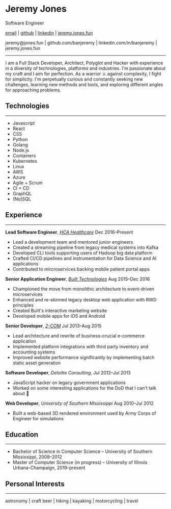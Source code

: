 # Jeremy Jones

Software Engineer

<p class="screen">
<a href="mailto:jeremy@jones.fun">email</a> | <a href="https://github.com/banjeremy">github</a> | <a href="https://linkedin.com/in/banjeremy">linkedin</a> | <a href="https://jeremy.jones.fun">jeremy.jones.fun</a>
</p>

<p class="print">
  jeremy@jones.fun | github.com/banjeremy | linkedin.com/in/banjeremy | jeremy.jones.fun
</p>

---

I am a Full Stack Developer, Architect, Polyglot and Hacker with experience in a diversity of technologies, platforms and industries. I'm passionate about my craft and I aim for perfection. As a warrior <span class="screen">⚔</span> against complexity, I fight for simplicity. I'm perpetually curious and constantly seeking new challenges, learning new methods and tools, and exploring different angles for approaching problems.

## Technologies

---

- Javascript
- React
- CSS
- Python
- Golang
- Node.js
- Containers
- Kubernetes
- Linux
- AWS
- Azure
- Agile + Scrum
- CI + CD
- GraphQL
- (No)SQL

## Experience

---

**Lead Software Engineer**, [_HCA Healthcare_](http://hcahealthcare.com/) Dec 2016–Present

- Lead a development team and mentored junior engineers
- Created a streaming pipeline from legacy medical systems into Kafka
- Developed CLI tools supporting users of Hadoop big data platform
- Crafted CI/CD pipelines and instrumentation for Data Science and AI applications
- Contributed to mircroservices backing mobile patient portal apps

**Senior Application Engineer**, [_Built Technologies_](https://getbuilt.com/) Aug 2015–Dec 2016

- Championed the move from monolithic architecture to event-driven microservices
- Enhanced and re-skinned legacy desktop web application with RWD principles
- Created Built's interactive marketing website
- Developed mobile apps for iOS and Android

**Senior Developer**, [_2-COM_](http://2-com.net) Jul 2013–Aug 2015

- Lead architecture and rewrite of business-crucial e-commerce application
- Implemented platform integrations with third party inventory and accounting systems
- Improved website performance significantly by implementing batch static asset generation

**Software Developer**, _Deloitte Consulting_, Jul 2012–Jul 2013

- JavaScript hacker on legacy government applications
- Worked on some interesting applications for the DoD that I can't talk about <span class="screen">🙊</span>

**Web Developer**, _University of Southern Mississippi_ Aug 2010–Jul 2012

- Built a web-based 3D rendered environment used by Army Corps of Engineer for simulations

## Education

---

- Bachelor of Science in Computer Science – University of Southern Mississippi, 2008–2012
- Master of Computer Science (in progress) – University of Illinois Urbana-Champaign, 2019–present

## Personal Interests

---

<p class="small">
astronomy | craft beer | hiking | kayaking | motorcycling | travel
</p>
